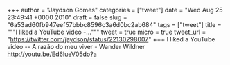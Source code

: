 
+++
author = "Jaydson Gomes"
categories = ["tweet"]
date = "Wed Aug 25 23:49:41 +0000 2010"
draft = false
slug = "6a53ad60fb947eef57bbbc8596c3a6d0bc2ab684"
tags = ["tweet"]
title = """I liked a YouTube video -..."""
tweet = true
micro = true
tweet_url = "https://twitter.com/jaydson/status/22130298007"
+++
I liked a YouTube video -- A razão do meu viver - Wander Wildner http://youtu.be/Ed6lueV05do?a

